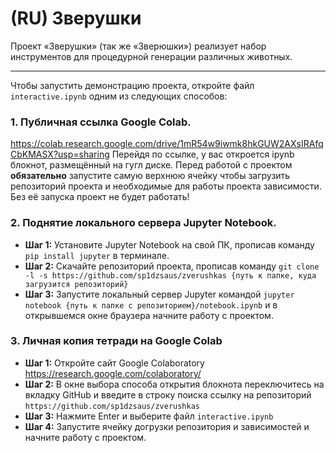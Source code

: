# (RU) Зверушки
Проект «Зверушки» (так же «Зверюшки») реализует набор инструментов для процедурной генерации различных животных. 

***

Чтобы запустить демонстрацию проекта, откройте файл `interactive.ipynb` одним из следующих способов: 
### 1. Публичная ссылка Google Colab.
https://colab.research.google.com/drive/1mR54w9iwmk8hkGUW2AXsIRAfqCbKMASX?usp=sharing
Перейдя по ссылке, у вас откроется ipynb блокнот, размещённый на гугл диске. 
Перед работой с проектом **обязательно** запустите самую верхнюю ячейку чтобы загрузить репозиторий проекта и необходимые для работы проекта зависимости.
Без её запуска проект не будет работать!

### 2. Поднятие локального сервера Jupyter Notebook.
- **Шаг 1:** Установите Jupyter Notebook на свой ПК, прописав команду `pip install jupyter` в терминале.
- **Шаг 2:** Скачайте репозиторий проекта, прописав команду `git clone -l -s https://github.com/sp1dzsaus/zverushkas {путь к папке, куда загрузится репозиторий}`
- **Шаг 3:** Запустите локальный сервер Jupyter командой `jupyter notebook {путь к папке с репозиторием}/notebook.ipynb` и в открывшемся окне браузера начните работу с проектом.

### 3. Личная копия тетради на Google Colab
- **Шаг 1:** Откройте сайт Google Colaboratory https://research.google.com/colaboratory/
- **Шаг 2:** В окне выбора способа открытия блокнота переключитесь на вкладку GitHub и введите в строку поиска ссылку на репозиторий `https://github.com/sp1dzsaus/zverushkas`
- **Шаг 3:** Нажмите Enter и выберите файл `interactive.ipynb`
- **Шаг 4:** Запустите ячейку догрузки репозитория и зависимостей и начните работу с проектом.
